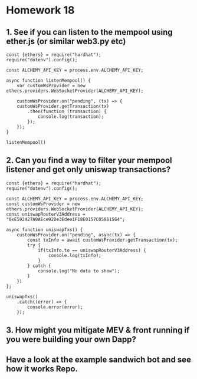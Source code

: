 # Homework 18
## 1. See if you can listen to the mempool using ether.js (or similar web3.py etc)
```solidity
const {ethers} = require("hardhat");
require("dotenv").config();

const ALCHEMY_API_KEY = process.env.ALCHEMY_API_KEY;

async function listenMempool() {
    var customWsProvider = new ethers.providers.WebSocketProvider(ALCHEMY_API_KEY);

    customWsProvider.on("pending", (tx) => {
    customWsProvider.getTransaction(tx)
        .then(function (transaction) {
            console.log(transaction);
        });
    });
}

listenMempool()
```
## 2. Can you find a way to filter your mempool listener and get only uniswap transactions?
```solidity
const {ethers} = require("hardhat");
require("dotenv").config();

const ALCHEMY_API_KEY = process.env.ALCHEMY_API_KEY;
const customWsProvider = new ethers.providers.WebSocketProvider(ALCHEMY_API_KEY);
const uniswapRouterV3Address = "0xE592427A0AEce92De3Edee1F18E0157C05861564";

async function uniswapTxs() {
    customWsProvider.on("pending", async(tx) => {
        const txInfo = await customWsProvider.getTransaction(tx);
        try {
            if(txInfo.to == uniswapRouterV3Address) {
                console.log(txInfo);
            }
        } catch {
            console.log("No data to show");
        }
    })
};

uniswapTxs()
    .catch((error) => {
        console.error(error);
    });
```
## 3. How might you mitigate MEV & front running if you were building your own Dapp?
## Have a look at the example sandwich bot and see how it works Repo.